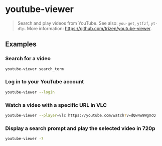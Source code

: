 # youtube-viewer

> Search and play videos from YouTube. See also: `you-get`, `ytfzf`, `yt-dlp`. More information: <https://github.com/trizen/youtube-viewer>.

## Examples

### Search for a video

```bash
youtube-viewer search_term
```

### Log in to your YouTube account

```bash
youtube-viewer --login
```

### Watch a video with a specific URL in VLC

```bash
youtube-viewer --player=vlc https://youtube.com/watch?v=dQw4w9WgXcQ
```

### Display a search prompt and play the selected video in 720p

```bash
youtube-viewer -7
```
